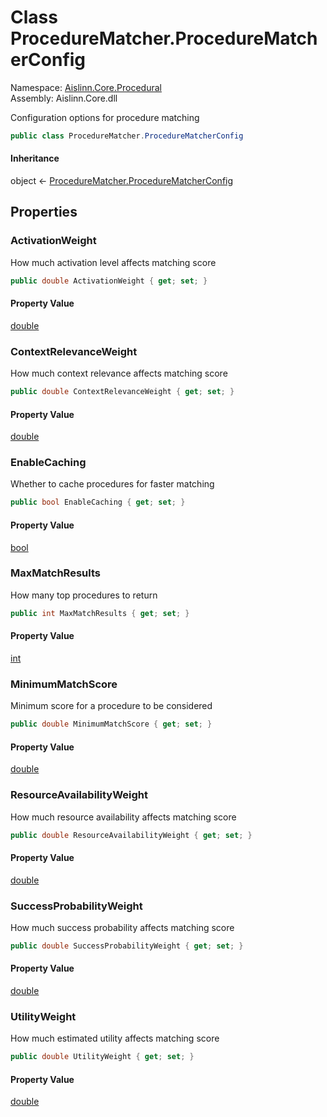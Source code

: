 # <a id="Aislinn_Core_Procedural_ProcedureMatcher_ProcedureMatcherConfig"></a> Class ProcedureMatcher.ProcedureMatcherConfig

Namespace: [Aislinn.Core.Procedural](Aislinn.Core.Procedural.md)  
Assembly: Aislinn.Core.dll  

Configuration options for procedure matching

```csharp
public class ProcedureMatcher.ProcedureMatcherConfig
```

#### Inheritance

object ← 
[ProcedureMatcher.ProcedureMatcherConfig](Aislinn.Core.Procedural.ProcedureMatcher.ProcedureMatcherConfig.md)

## Properties

### <a id="Aislinn_Core_Procedural_ProcedureMatcher_ProcedureMatcherConfig_ActivationWeight"></a> ActivationWeight

How much activation level affects matching score

```csharp
public double ActivationWeight { get; set; }
```

#### Property Value

 [double](https://learn.microsoft.com/dotnet/api/system.double)

### <a id="Aislinn_Core_Procedural_ProcedureMatcher_ProcedureMatcherConfig_ContextRelevanceWeight"></a> ContextRelevanceWeight

How much context relevance affects matching score

```csharp
public double ContextRelevanceWeight { get; set; }
```

#### Property Value

 [double](https://learn.microsoft.com/dotnet/api/system.double)

### <a id="Aislinn_Core_Procedural_ProcedureMatcher_ProcedureMatcherConfig_EnableCaching"></a> EnableCaching

Whether to cache procedures for faster matching

```csharp
public bool EnableCaching { get; set; }
```

#### Property Value

 [bool](https://learn.microsoft.com/dotnet/api/system.boolean)

### <a id="Aislinn_Core_Procedural_ProcedureMatcher_ProcedureMatcherConfig_MaxMatchResults"></a> MaxMatchResults

How many top procedures to return

```csharp
public int MaxMatchResults { get; set; }
```

#### Property Value

 [int](https://learn.microsoft.com/dotnet/api/system.int32)

### <a id="Aislinn_Core_Procedural_ProcedureMatcher_ProcedureMatcherConfig_MinimumMatchScore"></a> MinimumMatchScore

Minimum score for a procedure to be considered

```csharp
public double MinimumMatchScore { get; set; }
```

#### Property Value

 [double](https://learn.microsoft.com/dotnet/api/system.double)

### <a id="Aislinn_Core_Procedural_ProcedureMatcher_ProcedureMatcherConfig_ResourceAvailabilityWeight"></a> ResourceAvailabilityWeight

How much resource availability affects matching score

```csharp
public double ResourceAvailabilityWeight { get; set; }
```

#### Property Value

 [double](https://learn.microsoft.com/dotnet/api/system.double)

### <a id="Aislinn_Core_Procedural_ProcedureMatcher_ProcedureMatcherConfig_SuccessProbabilityWeight"></a> SuccessProbabilityWeight

How much success probability affects matching score

```csharp
public double SuccessProbabilityWeight { get; set; }
```

#### Property Value

 [double](https://learn.microsoft.com/dotnet/api/system.double)

### <a id="Aislinn_Core_Procedural_ProcedureMatcher_ProcedureMatcherConfig_UtilityWeight"></a> UtilityWeight

How much estimated utility affects matching score

```csharp
public double UtilityWeight { get; set; }
```

#### Property Value

 [double](https://learn.microsoft.com/dotnet/api/system.double)

